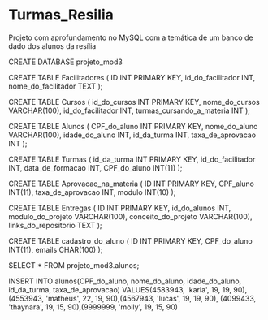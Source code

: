 # Turmas_Resilia
Projeto com aprofundamento no MySQL com a temática de um banco de dado dos alunos da resília

CREATE DATABASE projeto_mod3

CREATE TABLE Facilitadores (
  ID INT PRIMARY KEY,
  id_do_facilitador INT,
  nome_do_facilitador TEXT
);


CREATE TABLE Cursos (
  id_do_cursos INT PRIMARY KEY,
  nome_do_cursos VARCHAR(100),
  id_do_facilitador INT,
  turmas_cursando_a_materia INT
);


CREATE TABLE Alunos (
  CPF_do_aluno INT PRIMARY KEY,
  nome_do_aluno VARCHAR(100),
  idade_do_aluno INT,
  id_da_turma INT,
  taxa_de_aprovacao INT
);


CREATE TABLE Turmas (
  id_da_turma INT PRIMARY KEY,
  id_do_facilitador INT,
  data_de_formacao INT,
  CPF_do_aluno INT(11)
);


CREATE TABLE Aprovacao_na_materia (
  ID INT PRIMARY KEY,
  CPF_aluno INT(11),
  taxa_de_aprovacao INT,
  modulo INT(10)
);


CREATE TABLE Entregas (
   ID INT PRIMARY KEY,
   id_do_alunos INT,
  modulo_do_projeto VARCHAR(100),
  conceito_do_projeto VARCHAR(100),
  links_do_repositorio TEXT
);

CREATE TABLE cadastro_do_aluno (
  ID INT PRIMARY KEY,
  CPF_do_aluno INT(11),
  emails CHAR(100)
);


SELECT * FROM projeto_mod3.alunos;

INSERT INTO alunos(CPF_do_aluno, nome_do_aluno, idade_do_aluno, id_da_turma, taxa_de_aprovacao)
VALUES(4583943, 'karla', 19, 19, 90),(4553943, 'matheus', 22, 19, 90),(4567943, 'lucas', 19, 19, 90),
(4099433, 'thaynara', 19, 15, 90),(9999999, 'molly', 19, 15, 90)
